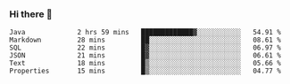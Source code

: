 ### Hi there 👋


<!--START_SECTION:waka-->

```text
Java             2 hrs 59 mins   █████████████▓░░░░░░░░░░░   54.91 %
Markdown         28 mins         ██░░░░░░░░░░░░░░░░░░░░░░░   08.61 %
SQL              22 mins         █▓░░░░░░░░░░░░░░░░░░░░░░░   06.97 %
JSON             21 mins         █▓░░░░░░░░░░░░░░░░░░░░░░░   06.61 %
Text             18 mins         █▒░░░░░░░░░░░░░░░░░░░░░░░   05.66 %
Properties       15 mins         █▒░░░░░░░░░░░░░░░░░░░░░░░   04.77 %
```

<!--END_SECTION:waka-->

<!--
**ssrahul96/ssrahul96** is a ✨ _special_ ✨ repository because its `README.md` (this file) appears on your GitHub profile.

Here are some ideas to get you started:

- 🔭 I’m currently working on ...
- 🌱 I’m currently learning ...
- 👯 I’m looking to collaborate on ...
- 🤔 I’m looking for help with ...
- 💬 Ask me about ...
- 📫 How to reach me: ...
- 😄 Pronouns: ...
- ⚡ Fun fact: ...
-->
